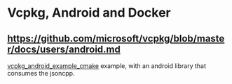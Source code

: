 # Vcpkg, Android and Docker

## https://github.com/microsoft/vcpkg/blob/master/docs/users/android.md

[vcpkg_android_example_cmake](https://github.com/microsoft/vcpkg/tree/master/docs/examples/vcpkg_android_example_cmake) example, with an android library that consumes the jsoncpp.
